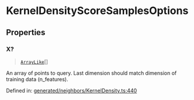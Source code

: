 # KernelDensityScoreSamplesOptions

## Properties

### X?

> [`ArrayLike`](../types/ArrayLike.md)[]

An array of points to query. Last dimension should match dimension of training data (n\_features).

Defined in:  [generated/neighbors/KernelDensity.ts:440](https://github.com/transitive-bullshit/scikit-learn-ts/blob/122b3c0/packages/sklearn/src/generated/neighbors/KernelDensity.ts#L440)
